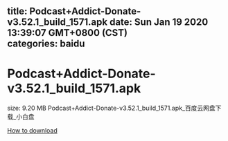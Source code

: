 
title: Podcast+Addict-Donate-v3.52.1_build_1571.apk
date: Sun Jan 19 2020 13:39:07 GMT+0800 (CST)    
categories: baidu
---

# Podcast+Addict-Donate-v3.52.1_build_1571.apk
size: 9.20 MB
 Podcast+Addict-Donate-v3.52.1_build_1571.apk_百度云网盘下载_小白盘
 

[How to download](https://bpcam.bemobtrk.com/go/2ceec3aa-1ca2-46d6-b9ff-aaa5c184517c?jno=4109)